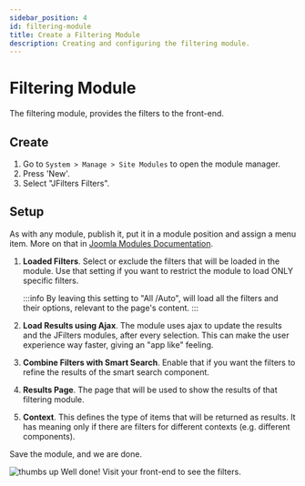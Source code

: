 ```yaml
---
sidebar_position: 4
id: filtering-module
title: Create a Filtering Module
description: Creating and configuring the filtering module.
---
```


# Filtering Module
The filtering module, provides the filters to the front-end.

## Create
1. Go to `System > Manage > Site Modules` to open the module manager.
2. Press 'New'.
3. Select "JFilters Filters".

## Setup
As with any module, publish it, put it in a module position and assign a menu item. More on that in [Joomla Modules Documentation](https://docs.joomla.org/Module).



1. **Loaded Filters**.
    Select or exclude the filters that will be loaded in the module. 
    Use that setting if you want to restrict the module to load ONLY specific filters.
    
    :::info
    By leaving this setting to "All /Auto", will load all the filters and their options, relevant to the page's content.
    :::
    
2. **Load Results using Ajax**. The module uses ajax to update the results and the JFilters modules, after every selection. This can make the user experience way faster, giving an "app like" feeling.

3. **Combine Filters with Smart Search**.
    Enable that if you want the filters to refine the results of the smart search component.
    
4. **Results Page**. The page that will be used to show the results of that filtering module.

5. **Context**. This defines the type of items that will be returned as results. It has meaning only if there are filters for different contexts (e.g. different components).

Save the module, and we are done.

![thumbs up](/img/thumb.svg) Well done! Visit your front-end to see the filters.